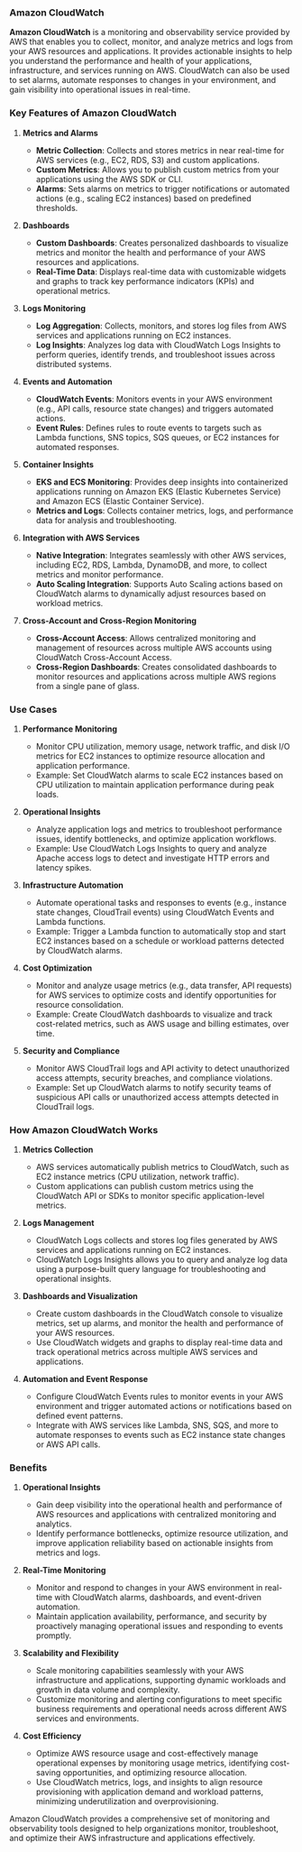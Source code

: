 ### Amazon CloudWatch

**Amazon CloudWatch** is a monitoring and observability service provided by AWS that enables you to collect, monitor, and analyze metrics and logs from your AWS resources and applications. It provides actionable insights to help you understand the performance and health of your applications, infrastructure, and services running on AWS. CloudWatch can also be used to set alarms, automate responses to changes in your environment, and gain visibility into operational issues in real-time.

### Key Features of Amazon CloudWatch

1. **Metrics and Alarms**
   - **Metric Collection**: Collects and stores metrics in near real-time for AWS services (e.g., EC2, RDS, S3) and custom applications.
   - **Custom Metrics**: Allows you to publish custom metrics from your applications using the AWS SDK or CLI.
   - **Alarms**: Sets alarms on metrics to trigger notifications or automated actions (e.g., scaling EC2 instances) based on predefined thresholds.

2. **Dashboards**
   - **Custom Dashboards**: Creates personalized dashboards to visualize metrics and monitor the health and performance of your AWS resources and applications.
   - **Real-Time Data**: Displays real-time data with customizable widgets and graphs to track key performance indicators (KPIs) and operational metrics.

3. **Logs Monitoring**
   - **Log Aggregation**: Collects, monitors, and stores log files from AWS services and applications running on EC2 instances.
   - **Log Insights**: Analyzes log data with CloudWatch Logs Insights to perform queries, identify trends, and troubleshoot issues across distributed systems.

4. **Events and Automation**
   - **CloudWatch Events**: Monitors events in your AWS environment (e.g., API calls, resource state changes) and triggers automated actions.
   - **Event Rules**: Defines rules to route events to targets such as Lambda functions, SNS topics, SQS queues, or EC2 instances for automated responses.

5. **Container Insights**
   - **EKS and ECS Monitoring**: Provides deep insights into containerized applications running on Amazon EKS (Elastic Kubernetes Service) and Amazon ECS (Elastic Container Service).
   - **Metrics and Logs**: Collects container metrics, logs, and performance data for analysis and troubleshooting.

6. **Integration with AWS Services**
   - **Native Integration**: Integrates seamlessly with other AWS services, including EC2, RDS, Lambda, DynamoDB, and more, to collect metrics and monitor performance.
   - **Auto Scaling Integration**: Supports Auto Scaling actions based on CloudWatch alarms to dynamically adjust resources based on workload metrics.

7. **Cross-Account and Cross-Region Monitoring**
   - **Cross-Account Access**: Allows centralized monitoring and management of resources across multiple AWS accounts using CloudWatch Cross-Account Access.
   - **Cross-Region Dashboards**: Creates consolidated dashboards to monitor resources and applications across multiple AWS regions from a single pane of glass.

### Use Cases

1. **Performance Monitoring**
   - Monitor CPU utilization, memory usage, network traffic, and disk I/O metrics for EC2 instances to optimize resource allocation and application performance.
   - Example: Set CloudWatch alarms to scale EC2 instances based on CPU utilization to maintain application performance during peak loads.

2. **Operational Insights**
   - Analyze application logs and metrics to troubleshoot performance issues, identify bottlenecks, and optimize application workflows.
   - Example: Use CloudWatch Logs Insights to query and analyze Apache access logs to detect and investigate HTTP errors and latency spikes.

3. **Infrastructure Automation**
   - Automate operational tasks and responses to events (e.g., instance state changes, CloudTrail events) using CloudWatch Events and Lambda functions.
   - Example: Trigger a Lambda function to automatically stop and start EC2 instances based on a schedule or workload patterns detected by CloudWatch alarms.

4. **Cost Optimization**
   - Monitor and analyze usage metrics (e.g., data transfer, API requests) for AWS services to optimize costs and identify opportunities for resource consolidation.
   - Example: Create CloudWatch dashboards to visualize and track cost-related metrics, such as AWS usage and billing estimates, over time.

5. **Security and Compliance**
   - Monitor AWS CloudTrail logs and API activity to detect unauthorized access attempts, security breaches, and compliance violations.
   - Example: Set up CloudWatch alarms to notify security teams of suspicious API calls or unauthorized access attempts detected in CloudTrail logs.

### How Amazon CloudWatch Works

1. **Metrics Collection**
   - AWS services automatically publish metrics to CloudWatch, such as EC2 instance metrics (CPU utilization, network traffic).
   - Custom applications can publish custom metrics using the CloudWatch API or SDKs to monitor specific application-level metrics.

2. **Logs Management**
   - CloudWatch Logs collects and stores log files generated by AWS services and applications running on EC2 instances.
   - CloudWatch Logs Insights allows you to query and analyze log data using a purpose-built query language for troubleshooting and operational insights.

3. **Dashboards and Visualization**
   - Create custom dashboards in the CloudWatch console to visualize metrics, set up alarms, and monitor the health and performance of your AWS resources.
   - Use CloudWatch widgets and graphs to display real-time data and track operational metrics across multiple AWS services and applications.

4. **Automation and Event Response**
   - Configure CloudWatch Events rules to monitor events in your AWS environment and trigger automated actions or notifications based on defined event patterns.
   - Integrate with AWS services like Lambda, SNS, SQS, and more to automate responses to events such as EC2 instance state changes or AWS API calls.

### Benefits

1. **Operational Insights**
   - Gain deep visibility into the operational health and performance of AWS resources and applications with centralized monitoring and analytics.
   - Identify performance bottlenecks, optimize resource utilization, and improve application reliability based on actionable insights from metrics and logs.

2. **Real-Time Monitoring**
   - Monitor and respond to changes in your AWS environment in real-time with CloudWatch alarms, dashboards, and event-driven automation.
   - Maintain application availability, performance, and security by proactively managing operational issues and responding to events promptly.

3. **Scalability and Flexibility**
   - Scale monitoring capabilities seamlessly with your AWS infrastructure and applications, supporting dynamic workloads and growth in data volume and complexity.
   - Customize monitoring and alerting configurations to meet specific business requirements and operational needs across different AWS services and environments.

4. **Cost Efficiency**
   - Optimize AWS resource usage and cost-effectively manage operational expenses by monitoring usage metrics, identifying cost-saving opportunities, and optimizing resource allocation.
   - Use CloudWatch metrics, logs, and insights to align resource provisioning with application demand and workload patterns, minimizing underutilization and overprovisioning.

Amazon CloudWatch provides a comprehensive set of monitoring and observability tools designed to help organizations monitor, troubleshoot, and optimize their AWS infrastructure and applications effectively.
